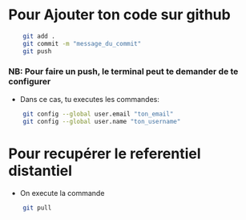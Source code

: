 # Pour Ajouter ton code sur github

```bash
    git add .
    git commit -m "message_du_commit"
    git push
```

### NB: Pour faire un push, le terminal peut te demander de te configurer

* Dans ce cas, tu executes les commandes:

```bash
    git config --global user.email "ton_email"
    git config --global user.name "ton_username"

```

# Pour recupérer le referentiel distantiel 

* On execute la commande 

```bash
    git pull
```